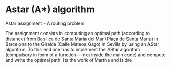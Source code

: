 # Astar (A*) algorithm
Astar assignment - A routing problem

The assignment consists in computing an optimal path (according to distance) from Basílica de Santa Maria del Mar (Plaça de Santa Maria) in Barcelona to the Giralda (Calle Mateos Gago) in Sevilla by using an AStar algorithm. To this end one has to implement the AStar algorithm (compulsory in form of a function — not inside the main code) and compute and write the optimal path.
Its the work of Martha and Isidre
